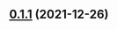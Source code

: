 ## [0.1.1](https://github.com/hodlen/file-explorer-markdown-titles/compare/1.0.1...0.1.1) (2021-12-26)



